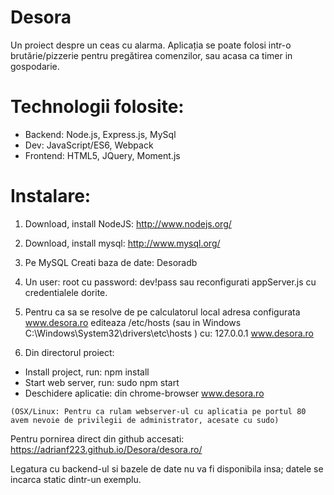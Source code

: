 # Desora
Un proiect despre un ceas cu alarma.
Aplicația se poate folosi intr-o brutărie/pizzerie pentru pregătirea comenzilor,
sau acasa ca timer in gospodarie.

Technologii folosite:
======================
- Backend: Node.js, Express.js, MySql
- Dev: JavaScript/ES6, Webpack
- Frontend: HTML5, JQuery, Moment.js

Instalare:
===========
1. Download, install NodeJS: http://www.nodejs.org/
2. Download, install mysql: http://www.mysql.org/

3. Pe MySQL Creati baza de date: Desoradb
4. Un user: root cu password: dev!pass
sau reconfigurati appServer.js cu credentialele dorite.

5. Pentru ca sa se resolve de pe calculatorul local 
adresa configurata www.desora.ro editeaza 
/etc/hosts (sau in Windows C:\Windows\System32\drivers\etc\hosts ) cu:
127.0.0.1 www.desora.ro

6. Din directorul proiect:
  - Install project, run: npm install
  - Start web server, run: sudo npm start
  - Deschidere aplicatie: din chrome-browser www.desora.ro

`(OSX/Linux: Pentru ca rulam webserver-ul cu aplicatia pe portul 80 
avem nevoie de privilegii de administrator, acesate cu sudo)`

Pentru pornirea direct din github accesati: https://adrianf223.github.io/Desora/desora.ro/ 

Legatura cu backend-ul si bazele de date nu va fi disponibila insa; datele se incarca static dintr-un exemplu.
